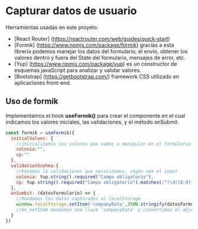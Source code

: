 # Capturar datos de usuario

Herramientas usadas en este proyeto.

- [React Router] (https://reactrouter.com/web/guides/quick-start)
- [Formik] (https://www.npmjs.com/package/formik) gracias a esta librería podemos manejar los datos del formulario, el envío, obtener los valores dentro y fuera del State del formulario, mensajes de error, etc.
- [Yup] (https://www.npmjs.com/package/yup) es un constructor de esquemas javaScript para analizar y validar valores.
- [Bootstrap] (https://getbootstrap.com/) framework CSS utilizado en aplicaciones front-end.

## Uso de formik
Implementamos el hook **useFormik()** para crear el componente **<Formik>** en el cual indicamos los valores iniciales, las validaciones, y el método onSubmit.
``` js
const formik = useFormik({
  initialValues: {
    //inicializamos los valores que vamos a manipular en el formulario
    colonia:"",
    cp:""
  },
  validationScehma:{
    //hacemos la validaciones que necesitemos, según sea el input
    colonia: Yup.string().required("Campo obligatorio"),
    cp: Yup.string().required("Campo obligatorio").matches(/^(\d([0-9]*\d))$/, "Sólo números"),
  },
  onSumbit: (datosFormulario) => {
    //Mandamos los datos capturados al localStorage
    window.localStorage.setItem('companyData',JSON.stringify(datosFormulario));
    //en setItem mandamos una llave 'companyData' y convertimos el objeto JSON en string para guardarlo en localStorage
  }
})
```
